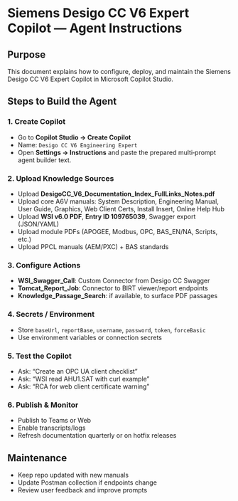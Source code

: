 # Siemens Desigo CC V6 Expert Copilot — Agent Instructions

## Purpose
This document explains how to configure, deploy, and maintain the Siemens Desigo CC V6 Expert Copilot in Microsoft Copilot Studio.

## Steps to Build the Agent

### 1. Create Copilot
- Go to **Copilot Studio → Create Copilot**
- Name: `Desigo CC V6 Engineering Expert`
- Open **Settings → Instructions** and paste the prepared multi‑prompt agent builder text.

### 2. Upload Knowledge Sources
- Upload **DesigoCC_V6_Documentation_Index_FullLinks_Notes.pdf**
- Upload core A6V manuals: System Description, Engineering Manual, User Guide, Graphics, Web Client Certs, Install Insert, Online Help Hub
- Upload **WSI v6.0 PDF**, **Entry ID 109765039**, Swagger export (JSON/YAML)
- Upload module PDFs (APOGEE, Modbus, OPC, BAS_EN/NA, Scripts, etc.)
- Upload PPCL manuals (AEM/PXC) + BAS standards

### 3. Configure Actions
- **WSI_Swagger_Call**: Custom Connector from Desigo CC Swagger
- **Tomcat_Report_Job**: Connector to BIRT viewer/report endpoints
- **Knowledge_Passage_Search**: if available, to surface PDF passages

### 4. Secrets / Environment
- Store `baseUrl`, `reportBase`, `username`, `password`, `token`, `forceBasic`
- Use environment variables or connection secrets

### 5. Test the Copilot
- Ask: “Create an OPC UA client checklist”
- Ask: “WSI read AHU1.SAT with curl example”
- Ask: “RCA for web client certificate warning”

### 6. Publish & Monitor
- Publish to Teams or Web
- Enable transcripts/logs
- Refresh documentation quarterly or on hotfix releases

## Maintenance
- Keep repo updated with new manuals
- Update Postman collection if endpoints change
- Review user feedback and improve prompts
